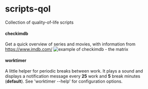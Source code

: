 # scripts-qol
Collection of quality-of-life scripts

#### checkimdb
Get a quick overview of series and movies, with information from https://www.imdb.com/
![example of checkimdb - the matrix](https://cloud.weinhart.net/index.php/s/G2r9WfpLB6rkJ28/download)

#### worktimer
A little helper for periodic breaks between work.
It plays a sound and displays a notification message every **25** work and **5** break minutes (**default**).
See 'worktimer --help' for configuration options.
